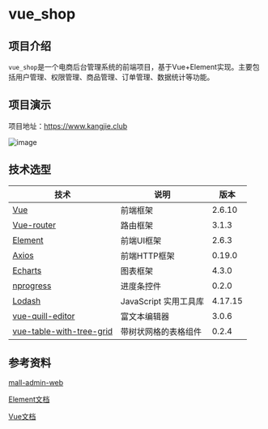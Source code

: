 # vue_shop
## 项目介绍
`vue_shop`是一个电商后台管理系统的前端项目，基于Vue+Element实现。主要包括用户管理、权限管理、商品管理、订单管理、数据统计等功能。
## 项目演示
项目地址：https://www.kangjie.club

![image](https://github.com/memory1668/images/blob/master/yd/show.gif)
## 技术选型

技术 | 说明 | 版本
---|---|---
[Vue](https://vuejs.org/) | 前端框架 | 2.6.10
[Vue-router](https://github.com/vuejs/vue-router#readme) | 路由框架 | 3.1.3
[Element](https://element.eleme.cn/2.6/#/zh-CN/component/installation) | 前端UI框架 | 2.6.3
[Axios](https://github.com/axios/axios) | 前端HTTP框架 | 0.19.0
[Echarts](https://www.echartsjs.com/zh/index.html) | 图表框架 | 4.3.0
[nprogress](https://github.com/rstacruz/nprogress) | 进度条控件 | 0.2.0
[Lodash](https://lodash.com/) | JavaScript 实用工具库 | 4.17.15
[vue-quill-editor](https://github.com/surmon-china/vue-quill-editor) | 富文本编辑器 | 3.0.6
[vue-table-with-tree-grid](https://github.com/MisterTaki/vue-table-with-tree-grid) | 带树状网格的表格组件 | 0.2.4
## 参考资料
[mall-admin-web](https://github.com/macrozheng/mall-admin-web)

[Element文档](https://element.eleme.cn/2.6/#/zh-CN/component/installation)

[Vue文档](https://cn.vuejs.org/v2/guide/instance.html)
